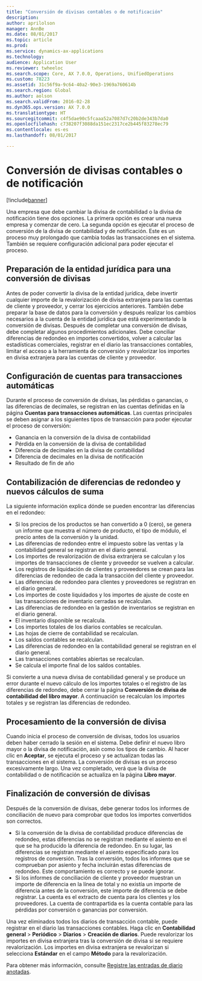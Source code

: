 ```yaml
---
title: "Conversión de divisas contables o de notificación"
description: 
author: aprilolson
manager: AnnBe
ms.date: 08/01/2017
ms.topic: article
ms.prod: 
ms.service: dynamics-ax-applications
ms.technology: 
audience: Application User
ms.reviewer: twheeloc
ms.search.scope: Core, AX 7.0.0, Operations, UnifiedOperations
ms.custom: 78223
ms.assetid: 31c56f9a-9c64-40a2-90e3-1969a760614b
ms.search.region: Global
ms.author: aolson
ms.search.validFrom: 2016-02-28
ms.dyn365.ops.version: AX 7.0.0
ms.translationtype: HT
ms.sourcegitcommit: c4f5dae90c5fcaaa52a7087d7c20b2de343b7da0
ms.openlocfilehash: c738207f3088da151ec2317ce2b445f83278ec79
ms.contentlocale: es-es
ms.lasthandoff: 08/01/2017

---
```


# <a name="convert-accounting-or-reporting-currencies"></a>Conversión de divisas contables o de notificación

[!include[banner](../includes/banner.md)]


Una empresa que debe cambiar la divisa de contabilidad o la divisa de notificación tiene dos opciones. La primera opción es crear una nueva empresa y comenzar de cero. La segunda opción es ejecutar el proceso de conversión de la divisa de contabilidad y de notificación. Este es un proceso muy prolongado que cambia todas las transacciones en el sistema. También se requiere configuración adicional para poder ejecutar el proceso.

## <a name="preparing-the-legal-entity-for-currency-conversion"></a>Preparación de la entidad jurídica para una conversión de divisas
Antes de poder convertir la divisa de la entidad jurídica, debe invertir cualquier importe de la revalorización de divisa extranjera para las cuentas de cliente y proveedor, y cerrar los ejercicios anteriores. También debe preparar la base de datos para la conversión y después realizar los cambios necesarios a la cuenta de la entidad jurídica que está experimentando la conversión de divisas. Después de completar una conversión de divisas, debe completar algunos procedimientos adicionales. Debe conciliar diferencias de redondeo en importes convertidos, volver a calcular las estadísticas comerciales, registrar en el diario las transacciones contables, limitar el acceso a la herramienta de conversión y revalorizar los importes en divisa extranjera para las cuentas de cliente y proveedor.

## <a name="setting-up-accounts-for-automatic-transactions"></a>Configuración de cuentas para transacciones automáticas
Durante el proceso de conversión de divisas, las pérdidas o ganancias, o las diferencias de decimales, se registran en las cuentas definidas en la página **Cuentas para transacciones automáticas**. Las cuentas principales se deben asignar a los siguientes tipos de transacción para poder ejecutar el proceso de conversión:

-   Ganancia en la conversión de la divisa de contabilidad
-   Pérdida en la conversión de la divisa de contabilidad
-   Diferencia de decimales en la divisa de contabilidad
-   Diferencia de decimales en la divisa de notificación
-   Resultado de fin de año

## <a name="posting-rounding-differences-and-sum-recalculations"></a>Contabilización de diferencias de redondeo y nuevos cálculos de suma
La siguiente información explica dónde se pueden encontrar las diferencias en el redondeo:

-   Si los precios de los productos se han convertido a 0 (cero), se genera un informe que muestra el número de producto, el tipo de módulo, el precio antes de la conversión y la unidad.
-   Las diferencias de redondeo entre el impuesto sobre las ventas y la contabilidad general se registran en el diario general.
-   Los importes de revalorización de divisa extranjera se calculan y los importes de transacciones de cliente y proveedor se vuelven a calcular.
-   Los registros de liquidación de clientes y proveedores se crean para las diferencias de redondeo de cada la transacción del cliente y proveedor.
-   Las diferencias de redondeo para clientes y proveedores se registran en el diario general.
-   Los importes de coste liquidados y los importes de ajuste de coste en las transacciones de inventario cerradas se recalculan.
-   Las diferencias de redondeo en la gestión de inventarios se registran en el diario general.
-   El inventario disponible se recalcula.
-   Los importes totales de los diarios contables se recalculan.
-   Las hojas de cierre de contabilidad se recalculan.
-   Los saldos contables se recalculan.
-   Las diferencias de redondeo en la contabilidad general se registran en el diario general.
-   Las transacciones contables abiertas se recalculan.
-   Se calcula el importe final de los saldos contables.

Si convierte a una nueva divisa de contabilidad general y se produce un error durante el nuevo cálculo de los importes totales o el registro de las diferencias de redondeo, debe cerrar la página **Conversión de divisa de contabilidad del libro mayor**. A continuación se recalculan los importes totales y se registran las diferencias de redondeo.

## <a name="processing-the-currency-conversion"></a>Procesamiento de la conversión de divisa
Cuando inicia el proceso de conversión de divisas, todos los usuarios deben haber cerrado la sesión en el sistema. Debe definir el nuevo libro mayor o la divisa de notificación, asín como los tipos de cambio. Al hacer clic en **Aceptar**, se ejecuta el proceso y se actualizan todas las transacciones en el sistema. La conversión de divisas es un proceso excesivamente largo. Una vez completado, verá que la divisa de contabilidad o de notificación se actualiza en la página **Libro mayor**.

## <a name="completing-the-currency-conversion"></a>Finalización de conversión de divisas
Después de la conversión de divisas, debe generar todos los informes de conciliación de nuevo para comprobar que todos los importes convertidos son correctos.

-   Si la conversión de la divisa de contabilidad produce diferencias de redondeo, estas diferencias no se registran mediante el asiento en el que se ha producido la diferencia de redondeo. En su lugar, las diferencias se registran mediante el asiento especificado para los registros de conversión. Tras la conversión, todos los informes que se comprueban por asiento y fecha incluirán estas diferencias de redondeo. Este comportamiento es correcto y se puede ignorar.
-   Si los informes de conciliación de cliente y proveedor muestran un importe de diferencia en la línea de total y no existía un importe de diferencia antes de la conversión, este importe de diferencia se debe registrar. La cuenta es el extracto de cuenta para los clientes y los proveedores. La cuenta de contrapartida es la cuenta contable para las pérdidas por conversión o ganancias por conversión.

Una vez eliminados todos los diarios de transacción contable, puede registrar en el diario las transacciones contables. Haga clic en **Contabilidad general** &gt; **Periódico** &gt; **Diarios** &gt; **Creación de diarios**. Puede revalorizar los importes en divisa extranjera tras la conversión de divisa si se requiere revalorización. Los importes en divisa extranjera se revalorizan si selecciona **Estándar** en el campo **Método** para la revalorización.

Para obtener más información, consulte [Registre las entradas de diario anotadas](tasks/journalize-posted-journal-entries.md).


